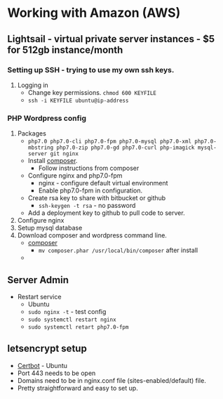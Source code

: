 # Working with Amazon (AWS)

## Lightsail - virtual private server instances - $5 for 512gb instance/month
### Setting up SSH - trying to use my own ssh keys.
1. Logging in
    * Change key permissions. `chmod 600 KEYFILE`
    * `ssh -i KEYFILE ubuntu@ip-address`
### PHP Wordpress config
1. Packages
    * `php7.0 php7.0-cli php7.0-fpm php7.0-mysql php7.0-xml php7.0-mbstring php7.0-zip php7.0-gd php7.0-curl php-imagick mysql-server git nginx`
    * Install [composer](https://getcomposer.org).
        * Follow instructions from composer
    * Configure nginx and php7.0-fpm
        * nginx - configure default virtual environment
        * Enable php7.0-fpm in configuration.
    * Create rsa key to share with bitbucket or github
        * `ssh-keygen -t rsa` - no password
    * Add a deployment key to github to pull code to server.
1. Configure nginx
1. Setup mysql database
1. Download composer and wordpress command line.
    * [composer](https://getcomposer.org/)
        * `mv composer.phar /usr/local/bin/composer` after install
    * 

## Server Admin
* Restart service
    * Ubuntu
    * `sudo nginx -t` - test config
    <!--* `sudo systemctl nginx restart`-->
    * `sudo systemctl restart nginx`
    * `sudo systemctl retart php7.0-fpm`

## letsencrypt setup
* [Certbot](https://certbot.eff.org/#ubuntuxenial-nginx) - Ubuntu
* Port 443 needs to be open
* Domains need to be in nginx.conf file (sites-enabled/default) file.
* Pretty straightforward and easy to set up.
